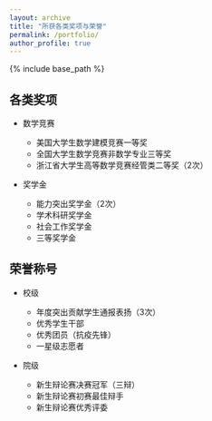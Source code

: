 ```yaml
---
layout: archive
title: "所获各类奖项与荣誉"
permalink: /portfolio/
author_profile: true
---
```


{% include base_path %}


## 各类奖项

* 数学竞赛
  * 美国大学生数学建模竞赛一等奖
  * 全国大学生数学竞赛非数学专业三等奖
  * 浙江省大学生高等数学竞赛经管类二等奖（2次）
  
* 奖学金
  * 能力突出奖学金（2次）
  * 学术科研奖学金
  * 社会工作奖学金
  * 三等奖学金
  
## 荣誉称号
* 校级
  * 年度突出贡献学生通报表扬（3次）
  * 优秀学生干部
  * 优秀团员（抗疫先锋）
  * 一星级志愿者
  
* 院级
  * 新生辩论赛决赛冠军（三辩）
  * 新生辩论赛初赛最佳辩手
  * 新生辩论赛优秀评委

